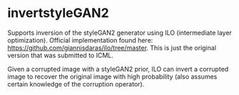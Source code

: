 # invertstyleGAN2

Supports inversion of the styleGAN2 generator using ILO (intermediate layer optimization).
Official implementation found here: https://github.com/giannisdaras/ilo/tree/master.
This is just the original version that was submitted to ICML.

Given a corrupted image with a styleGAN2 prior, ILO can invert a corrupted image to recover the original image with high probability (also assumes certain knowledge of the corruption operator).
